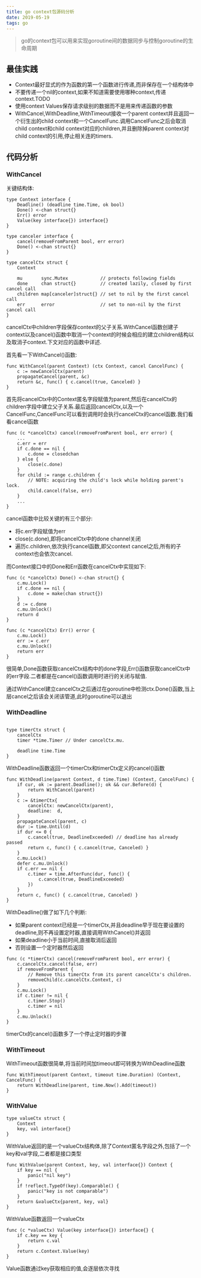 ```yaml
---
title: go context包源码分析
date: 2019-05-19
tags: go
---
```

>go的context包可以用来实现goroutine间的数据同步与控制goroutine的生命周期

## 最佳实践
* Context最好显式的作为函数的第一个函数进行传递,而非保存在一个结构体中
* 不要传递一个nil的context,如果不知道需要使用哪种context,传递context.TODO
* 使用context Values保存请求级别的数据而不是用来传递函数的参数
* WithCancel,WithDeadline,WithTimeout接收一个parent context并且返回一个衍生出的child context和一个CancelFunc.调用CancelFunc之后会取消child context和child context对应的children,并且删除掉parent context对child context的引用,停止相关连的timers.

## 代码分析

### WithCancel

关键结构体:
```
type Context interface {
	Deadline() (deadline time.Time, ok bool)
	Done() <-chan struct{}
	Err() error
	Value(key interface{}) interface{}
}

type canceler interface {
	cancel(removeFromParent bool, err error)
	Done() <-chan struct{}
}

type cancelCtx struct { 
	Context

	mu       sync.Mutex            // protects following fields
	done     chan struct{}         // created lazily, closed by first cancel call
	children map[canceler]struct{} // set to nil by the first cancel call
	err      error                 // set to non-nil by the first cancel call
}
```
cancelCtx中children字段保存context的父子关系.WithCancel函数创建子context以及cancel()函数中取消一个context的时候会相应的建立children结构以及取消子context.下文对应的函数中详述.
                 
首先看一下WithCancel()函数:
```
func WithCancel(parent Context) (ctx Context, cancel CancelFunc) {
	c := newCancelCtx(parent)
	propagateCancel(parent, &c)
	return &c, func() { c.cancel(true, Canceled) }
}
```
首先将cancelCtx中的Context匿名字段赋值为parent,然后在cancelCtx的children字段中建立父子关系.最后返回cancelCtx,以及一个CancelFunc,CancelFunc可以看到调用时会执行cancelCtx的cancel函数.我们看看cancel函数

```
func (c *cancelCtx) cancel(removeFromParent bool, err error) {
	...
	c.err = err
	if c.done == nil {
		c.done = closedchan
	} else {
		close(c.done)
	}
	for child := range c.children {
		// NOTE: acquiring the child's lock while holding parent's lock.
		child.cancel(false, err)
	}
	...
}
```
cancel函数中比较关键的有三个部分:
* 将c.err字段赋值为err
* close(c.done),即将cancelCtx中的done channel关闭
* 遍历c.children,依次执行cancel函数,即父context cancel之后,所有的子context也会依次cancel.

而Context接口中的Done和Err函数在cancelCtx中实现如下:
```
func (c *cancelCtx) Done() <-chan struct{} {
	c.mu.Lock()
	if c.done == nil {
		c.done = make(chan struct{})
	}
	d := c.done
	c.mu.Unlock()
	return d
}

func (c *cancelCtx) Err() error {
	c.mu.Lock()
	err := c.err
	c.mu.Unlock()
	return err
}
```
很简单,Done函数获取cancelCtx结构中的done字段,Err()函数获取cancelCtx中的err字段.二者都是在cancel()函数调用时进行的关闭与赋值.

通过WithCancel建立cancelCtx之后通过在goroutine中检测ctx.Done()函数,当上层cancel之后该会关闭该管道,此时goroutine可以退出

### WithDeadline

```

type timerCtx struct {
	cancelCtx
	timer *time.Timer // Under cancelCtx.mu.

	deadline time.Time
}
```
WithDeadline函数返回一个timerCtx和timerCtx定义的cancel()函数

```
func WithDeadline(parent Context, d time.Time) (Context, CancelFunc) {
	if cur, ok := parent.Deadline(); ok && cur.Before(d) {
		return WithCancel(parent)
	}
	c := &timerCtx{
		cancelCtx: newCancelCtx(parent),
		deadline:  d,
	}
	propagateCancel(parent, c)
	dur := time.Until(d)
	if dur <= 0 {
		c.cancel(true, DeadlineExceeded) // deadline has already passed
		return c, func() { c.cancel(true, Canceled) }
	}
	c.mu.Lock()
	defer c.mu.Unlock()
	if c.err == nil {
		c.timer = time.AfterFunc(dur, func() {
			c.cancel(true, DeadlineExceeded)
		})
	}
	return c, func() { c.cancel(true, Canceled) }
}
```
WithDeadline()做了如下几个判断:
* 如果parent context已经是一个timerCtx,并且deadline早于现在要设置的deadline,则不再设置定时器,直接调用WithCancel()并返回
* 如果deadline小于当前时间,直接取消后返回
* 否则设置一个定时器然后返回

```
func (c *timerCtx) cancel(removeFromParent bool, err error) {
	c.cancelCtx.cancel(false, err)
	if removeFromParent {
		// Remove this timerCtx from its parent cancelCtx's children.
		removeChild(c.cancelCtx.Context, c)
	}
	c.mu.Lock()
	if c.timer != nil {
		c.timer.Stop()
		c.timer = nil
	}
	c.mu.Unlock()
}
```
timerCtx的cancel()函数多了一个停止定时器的步骤

### WithTimeout
WithTimeout函数很简单,将当前时间加timeout即可转换为WithDeadline函数
```
func WithTimeout(parent Context, timeout time.Duration) (Context, CancelFunc) {
	return WithDeadline(parent, time.Now().Add(timeout))
}
```

### WithValue

```
type valueCtx struct {
	Context
	key, val interface{}
}
```
WithValue返回的是一个valueCtx结构体,除了Context匿名字段之外,包括了一个key和val字段,二者都是接口类型

```
func WithValue(parent Context, key, val interface{}) Context {
	if key == nil {
		panic("nil key")
	}
	if !reflect.TypeOf(key).Comparable() {
		panic("key is not comparable")
	}
	return &valueCtx{parent, key, val}
}
```
WithValue函数返回一个valueCtx
```
func (c *valueCtx) Value(key interface{}) interface{} {
	if c.key == key {
		return c.val
	}
	return c.Context.Value(key)
}

```
Value函数通过key获取相应的值,会逐层依次寻找
